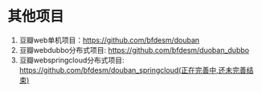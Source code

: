 # 其他项目
1. 豆瓣web单机项目：https://github.com/bfdesm/douban
1. 豆瓣webdubbo分布式项目: https://github.com/bfdesm/duoban_dubbo
1. 豆瓣webspringcloud分布式项目: https://github.com/bfdesm/douban_springcloud(正在完善中,还未完善结束)
